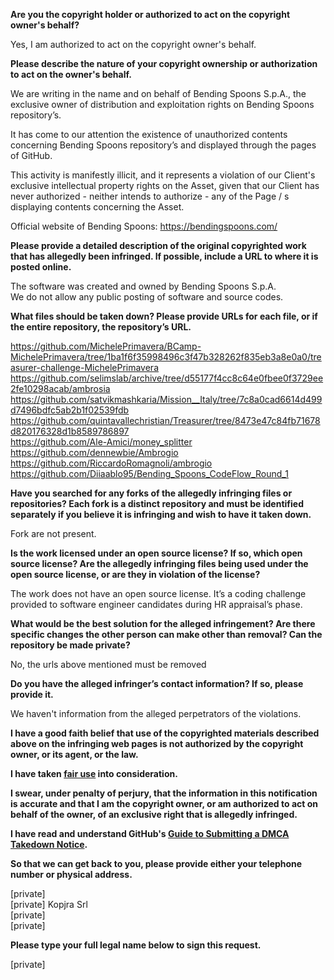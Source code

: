 **Are you the copyright holder or authorized to act on the copyright owner's behalf?**

Yes, I am authorized to act on the copyright owner's behalf.

**Please describe the nature of your copyright ownership or authorization to act on the owner's behalf.**

We are writing in the name and on behalf of Bending Spoons S.p.A., the exclusive owner of distribution and exploitation rights on Bending Spoons repository’s.

It has come to our attention the existence of unauthorized contents concerning Bending Spoons repository’s and displayed through the pages of GitHub.

This activity is manifestly illicit, and it represents a violation of our Client's exclusive intellectual property rights on the Asset, given that our Client has never authorized - neither intends to authorize - any of the Page / s displaying contents concerning the Asset.

Official website of Bending Spoons: https://bendingspoons.com/

**Please provide a detailed description of the original copyrighted work that has allegedly been infringed. If possible, include a URL to where it is posted online.**

The software was created and owned by Bending Spoons S.p.A.  
We do not allow any public posting of software and source codes. 

**What files should be taken down? Please provide URLs for each file, or if the entire repository, the repository’s URL.**

https://github.com/MichelePrimavera/BCamp-MichelePrimavera/tree/1ba1f6f35998496c3f47b328262f835eb3a8e0a0/treasurer-challenge-MichelePrimavera  
https://github.com/selimslab/archive/tree/d55177f4cc8c64e0fbee0f3729ee2fe10298acab/ambrosia  
https://github.com/satvikmashkaria/Mission__Italy/tree/7c8a0cad6614d499d7496bdfc5ab2b1f02539fdb  
https://github.com/quintavallechristian/Treasurer/tree/8473e47c84fb71678d820176328d1b8589786897  
https://github.com/Ale-Amici/money_splitter  
https://github.com/dennewbie/Ambrogio  
https://github.com/RiccardoRomagnoli/ambrogio  
https://github.com/Diiaablo95/Bending_Spoons_CodeFlow_Round_1

**Have you searched for any forks of the allegedly infringing files or repositories? Each fork is a distinct repository and must be identified separately if you believe it is infringing and wish to have it taken down.**

Fork are not present.

**Is the work licensed under an open source license? If so, which open source license? Are the allegedly infringing files being used under the open source license, or are they in violation of the license?**

The work does not have an open source license. It’s a coding challenge provided to software engineer candidates during HR appraisal’s phase.

**What would be the best solution for the alleged infringement? Are there specific changes the other person can make other than removal? Can the repository be made private?**

No, the urls above mentioned must be removed

**Do you have the alleged infringer’s contact information? If so, please provide it.**

We haven't information from the alleged perpetrators of the violations.

**I have a good faith belief that use of the copyrighted materials described above on the infringing web pages is not authorized by the copyright owner, or its agent, or the law.**

**I have taken <a href="https://www.lumendatabase.org/topics/22">fair use</a> into consideration.**

**I swear, under penalty of perjury, that the information in this notification is accurate and that I am the copyright owner, or am authorized to act on behalf of the owner, of an exclusive right that is allegedly infringed.**

**I have read and understand GitHub's <a href="https://docs.github.com/articles/guide-to-submitting-a-dmca-takedown-notice/">Guide to Submitting a DMCA Takedown Notice</a>.**

**So that we can get back to you, please provide either your telephone number or physical address.**

[private]  
[private] Kopjra Srl  
[private]  
[private]

**Please type your full legal name below to sign this request.**

[private]
